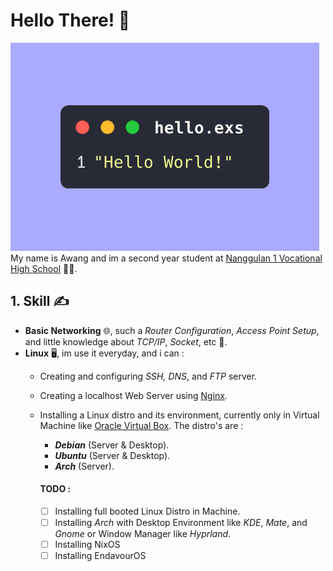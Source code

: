 # Hello There! 👋
![Hello](https://raw.githubusercontent.com/Yuuki1578/Yuuki1578/main/media/image/hello.png)
My name is Awang and im a second year student at [Nanggulan 1 Vocational High School](https://www.smkn1nanggulan.sch.id/) 👨‍💻.

## 1. Skill ✍️
- **Basic Networking** 🌐, such a *Router Configuration*, *Access Point Setup*, and little knowledge about *TCP/IP*, *Socket*, etc 🔌.
- **Linux** 🖥️, im use it everyday, and i can : 
  - Creating and configuring *SSH, DNS*, and *FTP* server.
  - Creating a localhost Web Server using [Nginx](https://www.nginx.com/).
  - Installing a Linux distro and its environment, currently only in Virtual Machine like [Oracle Virtual Box](https://www.virtualbox.org/). The distro's are : 
     - ***Debian*** (Server & Desktop).
     - ***Ubuntu*** (Server & Desktop).
     - ***Arch*** (Server).
    
     #### TODO :
     - [ ] Installing full booted Linux Distro in Machine.
     - [ ] Installing *Arch* with Desktop Environment like *KDE*, *Mate*, and *Gnome* or Window Manager like *Hyprland*.
     - [ ] Installing NixOS
     - [ ] Installing EndavourOS
